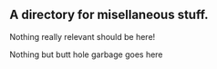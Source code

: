 ## A directory for misellaneous stuff. 
Nothing really relevant should be here!

Nothing but butt hole garbage goes here